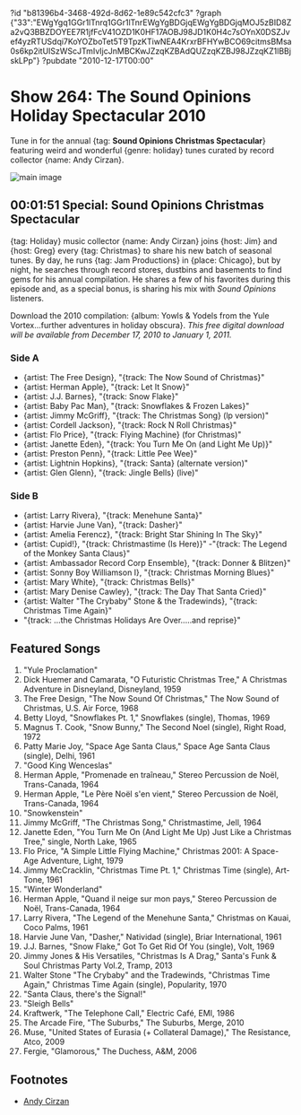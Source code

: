 ?id "b81396b4-3468-492d-8d62-1e89c542cfc3"
?graph {"33":"EWgYgq1GGr1lTnrq1GGr1lTnrEWgYgBDGjqEWgYgBDGjqMOJ5zBID8Za2vQ3BBZDOYEE7R1jfFcV41OZD1K0HF17AOBJ98JD1K0H4c7sOYnX0DSZJvef4yzRTUSdqi7KoYOZboTet5T9TpzKTiwNEA4KrxrBFHYwBCO69citmsBMsa0s6kp2itUISzWScJTmIvIjcJnMBCKwJZzqKZBAdQUZzqKZBJ98JZzqKZ1lBBjskLPp"}
?pubdate "2010-12-17T00:00"

# Show 264: The Sound Opinions Holiday Spectacular 2010
Tune in for the annual {tag: **Sound Opinions Christmas Spectacular**} featuring weird and wonderful {genre: holiday} tunes curated by record collector {name: Andy Cirzan}. 

![main image](https://static.soundopinions.org/images/andycirzan.jpg)

## 00:01:51 Special: Sound Opinions Christmas Spectacular
{tag: Holiday} music collector {name: Andy Cirzan} joins {host: Jim} and {host: Greg} every {tag: Christmas} to share his new batch of seasonal tunes. By day, he runs {tag: Jam Productions} in {place: Chicago}, but by night, he searches through record stores, dustbins and basements to find gems for his annual compilation. He shares a few of his favorites during this episode and, as a special bonus, is sharing his mix with *Sound Opinions* listeners.

Download the 2010 compilation: {album: Yowls & Yodels from the Yule Vortex...further adventures in holiday obscura}. *This free digital download will be available from December 17, 2010 to January 1, 2011.*

### Side A
- {artist: The Free Design}, "{track: The Now Sound of Christmas}"
- {artist: Herman Apple}, "{track: Let It Snow}"
- {artist: J.J. Barnes}, "{track: Snow Flake}" 
- {artist: Baby Pac Man}, "{track: Snowflakes & Frozen Lakes}"
- {artist: Jimmy McGriff}, "{track: The Christmas Song} (lp version)"
- {artist: Cordell Jackson}, "{track: Rock N Roll Christmas}"
- {artist: Flo Price}, "{track: Flying Machine} (for Christmas)"
- {artist: Janette Eden}, "{track: You Turn Me On (and Light Me Up)}"
- {artist: Preston Penn}, "{track: Little Pee Wee}"
- {artist: Lightnin Hopkins}, "{track: Santa} (alternate version)"
- {artist: Glen Glenn}, "{track: Jingle Bells} (live)"

### Side B
- {artist: Larry Rivera}, "{track: Menehune Santa}"
- {artist: Harvie June Van}, "{track: Dasher}"
- {artist: Amelia Ferencz}, "{track: Bright Star Shining In The Sky}"
- {artist: Cupid!}, "{track: Christmastime (Is Here)}"
-"{track: The Legend of the Monkey Santa Claus}"
- {artist: Ambassador Record Corp Ensemble}, "{track: Donner & Blitzen}"
- {artist: Sonny Boy Williamson I}, "{track: Christmas Morning Blues}"
- {artist: Mary White}, "{track: Christmas Bells}"
- {artist: Mary Denise Cawley}, "{track: The Day That Santa Cried}"
- {artist: Walter "The Crybaby" Stone & the Tradewinds}, "{track: Christmas Time Again}"
- "{track: ...the Christmas Holidays Are Over.....and reprise}"

## Featured Songs
1. "Yule Proclamation"
1. Dick Huemer and Camarata, "O Futuristic Christmas Tree," A Christmas Adventure in Disneyland, Disneyland, 1959
2. The Free Design, "The Now Sound Of Christmas," The Now Sound of Christmas, U.S. Air Force, 1968
3. Betty Lloyd, "Snowflakes Pt. 1," Snowflakes (single), Thomas, 1969
4. Magnus T. Cook, "Snow Bunny," The Second Noel (single), Right Road, 1972
5. Patty Marie Joy, "Space Age Santa Claus," Space Age Santa Claus (single), Delhi, 1961
6. "Good King Wenceslas"
7. Herman Apple, "Promenade en traîneau," Stereo Percussion de Noël, Trans-Canada, 1964
8. Herman Apple, "Le Père Noël s'en vient," Stereo Percussion de Noël, Trans-Canada, 1964
9. "Snowkenstein"
10. Jimmy McGriff, "The Christmas Song," Christmastime, Jell, 1964
11. Janette Eden, "You Turn Me On (And Light Me Up) Just Like a Christmas Tree," single, North Lake, 1965
12. Flo Price, "A Simple Little Flying Machine," Christmas 2001: A Space-Age Adventure, Light, 1979
13. Jimmy McCracklin, "Christmas Time Pt. 1," Christmas Time (single), Art-Tone, 1961
14. "Winter Wonderland"
15. Herman Apple, "Quand il neige sur mon pays," Stereo Percussion de Noël, Trans-Canada, 1964
16. Larry Rivera, "The Legend of the Menehune Santa," Christmas on Kauai, Coco Palms, 1961
17. Harvie June Van, "Dasher," Natividad (single), Briar International, 1961
18. J.J. Barnes, "Snow Flake," Got To Get Rid Of You (single), Volt, 1969
19. Jimmy Jones & His Versatiles, "Christmas Is A Drag," Santa's Funk & Soul Christmas Party Vol.2, Tramp, 2013
20. Walter Stone "The Crybaby" and the Tradewinds, "Christmas Time Again," Christmas Time Again (single), Popularity, 1970
21. "Santa Claus, there's the Signal!"
22. "Sleigh Bells"
23. Kraftwerk, "The Telephone Call," Electric Café, EMI, 1986
24. The Arcade Fire, "The Suburbs," The Suburbs, Merge, 2010
25. Muse, "United States of Eurasia (+ Collateral Damage)," The Resistance, Atco, 2009
26. Fergie, "Glamorous," The Duchess, A&M, 2006

## Footnotes
- [Andy Cirzan](http://www.falalalala.com/tag/andy-cirzan/)
